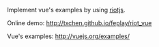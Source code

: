 Implement vue's examples by using [riotjs](https://github.com/muut/riotjs).

Online demo: http://txchen.github.io/feplay/riot_vue

Vue's examples: http://vuejs.org/examples/
